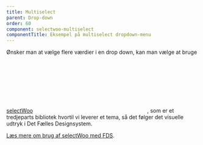 ```yaml
---
title: Multiselect
parent: Drop-down
order: 60
component: selectwoo-multiselect
componentTitle: Eksempel på multiselect dropdown-menu
---
```

Ønsker man at vælge flere værdier i en drop down, kan man vælge at bruge <a href="https://github.com/woocommerce/selectWoo" class="icon-link">selectWoo<svg class="icon-svg" focusable="false" aria-hidden="true"><use xlink:href="#open-in-new"></use></svg></a>, som er et tredjeparts bibliotek hvortil vi leverer et tema, så det følger det visuelle udtryk i Det Fælles Designsystem.

<a href="/udvidelser/selectwoo-multiselect/">Læs mere om brug af selectWoo med FDS</a>.
